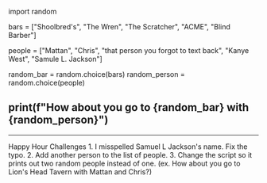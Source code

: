 import random

bars = ["Shoolbred's",
        "The Wren",
        "The Scratcher",
        "ACME",
        "Blind Barber"]

people = ["Mattan",
          "Chris",
          "that person you forgot to text back",
          "Kanye West",
          "Samule L. Jackson"]

random_bar = random.choice(bars)
random_person = random.choice(people)

print(f"How about you go to {random_bar} with {random_person}")
---
---
Happy Hour Challenges
      1. I misspelled Samuel L Jackson's name. Fix the typo.
      2. Add another person to the list of people.
      3. Change the script so it prints out two random people instead of one. (ex. How about you go to Lion's Head Tavern with Mattan and Chris?)
